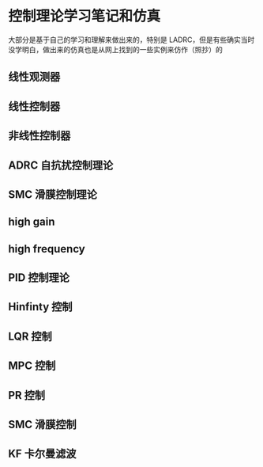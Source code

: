 # 控制理论学习笔记和仿真

大部分是基于自己的学习和理解来做出来的，特别是 LADRC，但是有些确实当时没学明白，做出来的仿真也是从网上找到的一些实例来仿作（照抄）的

## 线性观测器

## 线性控制器

## 非线性控制器

## ADRC 自抗扰控制理论

## SMC 滑膜控制理论

## high gain

## high frequency

## PID 控制理论

## Hinfinty 控制

## LQR 控制

## MPC 控制

## PR 控制

## SMC 滑膜控制

## KF 卡尔曼滤波

